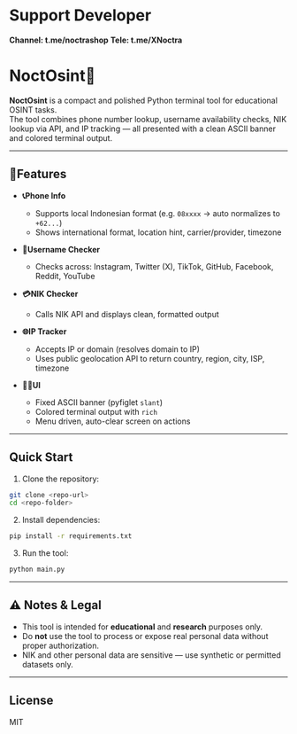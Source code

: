 # Support Developer
**Channel: t.me/noctrashop**
**Tele: t.me/XNoctra**

# NoctOsint🔎

**NoctOsint** is a compact and polished Python terminal tool for educational OSINT tasks.  
The tool combines phone number lookup, username availability checks, NIK lookup via API, and IP tracking — all presented with a clean ASCII banner and colored terminal output.

---

## 📌Features

- **📞Phone Info**
  - Supports local Indonesian format (e.g. `08xxxx` → auto normalizes to `+62...`)
  - Shows international format, location hint, carrier/provider, timezone

- **👥Username Checker**
  - Checks across: Instagram, Twitter (X), TikTok, GitHub, Facebook, Reddit, YouTube

- **💳NIK Checker**
  - Calls NIK API and displays clean, formatted output

- **🌐IP Tracker**
  - Accepts IP or domain (resolves domain to IP)
  - Uses public geolocation API to return country, region, city, ISP, timezone

- **🧑‍💻UI**
  - Fixed ASCII banner (pyfiglet `slant`)
  - Colored terminal output with `rich`
  - Menu driven, auto-clear screen on actions

---

## Quick Start

1. Clone the repository:
```bash
git clone <repo-url>
cd <repo-folder>
```

2. Install dependencies:
```bash
pip install -r requirements.txt
```

3. Run the tool:
```bash
python main.py
```

---

## ⚠️ Notes & Legal

- This tool is intended for **educational** and **research** purposes only.
- Do **not** use the tool to process or expose real personal data without proper authorization.
- NIK and other personal data are sensitive — use synthetic or permitted datasets only.

---

## License

MIT
